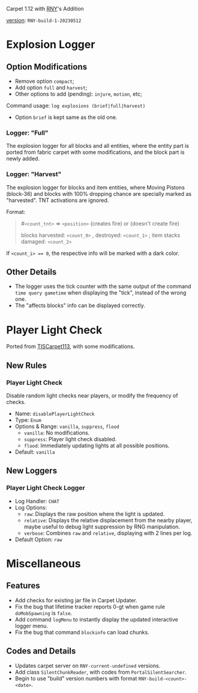 Carpet 1.12 with [RNY](https://github.com/Rainyaphthyl)'s Addition

[version](src/carpet/CarpetSettings.java): `RNY-build-1-20230512`

# Explosion Logger

## Option Modifications

- Remove option `compact`;
- Add option `full` and `harvest`;
- Other options to add (pending): `injure`, `motion`, etc;

Command usage: `log explosions (brief|full|harvest)`

- Option `brief` is kept same as the old one.

### Logger: "Full"

The explosion logger for all blocks and all entities, where the entity part is ported from fabric carpet with some modifications, and the block part is newly added.

### Logger: "Harvest"

The explosion logger for blocks and item entities, where Moving Pistons (block-36) and blocks with 100% dropping chance are specially marked as "harvested". TNT activations are ignored.

Format:
> #`<count_tnt>` => `<position>` (creates fire) or (doesn't create fire)
>
> blocks harvested: `<count_0>` , destroyed: `<count_1>` ; item stacks damaged: `<count_2>`

If `<count_i> == 0`, the respective info will be marked with a dark color.

## Other Details

- The logger uses the tick counter with the same output of the command `time query gametime` when displaying the "tick", instead of the wrong one.
- The "affects blocks" info can be displayed correctly.

# Player Light Check

Ported from [TISCarpet113](https://github.com/TISUnion/TISCarpet113), with some modifications.

## New Rules

### Player Light Check

Disable random light checks near players, or modify the frequency of checks.

- Name: `disablePlayerLightCheck`
- Type: `Enum`
- Options & Range: `vanilla`, `suppress`, `flood`
    - `vanilla`: No modifications.
    - `suppress`: Player light check disabled.
    - `flood`: Immediately updating lights at all possible positions.
- Default: `vanilla`

## New Loggers

### Player Light Check Logger

- Log Handler: `CHAT`
- Log Options:
    - `raw`: Displays the raw position where the light is updated.
    - `relative`: Displays the relative displacement from the nearby player, maybe useful to debug light suppression by RNG manipulation.
    - `verbose`: Combines `raw` and `relative`, displaying with 2 lines per log.
- Default Option: `raw`

# Miscellaneous

## Features

- Add checks for existing jar file in Carpet Updater.
- Fix the bug that lifetime tracker reports 0-gt when game rule `doMobSpawning` is `false`.
- Add command `logMenu` to instantly display the updated interactive logger menu.
- Fix the bug that command `blockinfo` can load chunks.

## Codes and Details

- Updates carpet server on `RNY-current-undefined` versions.
- Add class `SilentChunkReader`, with codes from `PortalSilentSearcher`.
- Begin to use "build" version numbers with format `RNY-build-<count>-<date>`.
